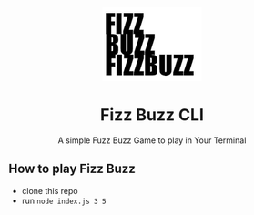 <p align="center">
    <img alt="fizz-buzz" src="./images/fizz.png" />
</p>

<h1 align="center">
    Fizz Buzz CLI
</h1>

<p align="center">
    A simple Fuzz Buzz Game to play in Your Terminal
</p>

## How to play Fizz Buzz
- clone this repo
- run ```node index.js 3 5```
